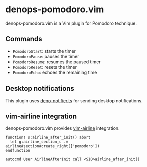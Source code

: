 # denops-pomodoro.vim

denops-pomodoro.vim is a Vim plugin for Pomodoro technique.

## Commands

- `PomodoroStart`: starts the timer
- `PomodoroPause`: pauses the timer
- `PomodoroResume`: resumes the paused timer
- `PomodoroReset`: resets the timer
- `PomodoroEcho`: echoes the remaining time

## Desktop notifications

This plugin uses [deno-notifier.ts](https://github.com/uki00a/deno-notifier.ts)
for sending desktop notifications.

## vim-airline integration

denops-pomodoro.vim provides
[vim-airline](https://github.com/vim-airline/vim-airline) integration.

```vim
function! s:airline_after_init() abort
  let g:airline_section_c .= airline#section#create_right(['pomodoro'])
endfunction

autocmd User AirlineAfterInit call <SID>airline_after_init()
```

